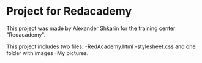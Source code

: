 # Project for Redacademy

This project was made by Alexander Shkarin for the training center "Redacademy".

This project includes two files: -RedAcademy.html -stylesheet.css and one folder with images -My pictures.
